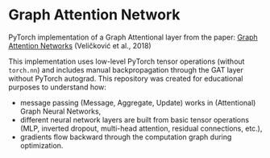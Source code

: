 # Graph Attention Network

PyTorch implementation of a Graph Attentional layer from the paper: [Graph Attention Networks](https://arxiv.org/abs/1710.10903) (Veličković et al., 2018)

This implementation uses low-level PyTorch tensor operations (without `torch.nn`) and includes manual backpropagation through the GAT layer without PyTorch autograd.
This repository was created for educational purposes to understand how:
- message passing (Message, Aggregate, Update) works in (Attentional) Graph Neural Networks,
- different neural network layers are built from basic tensor operations (MLP, inverted dropout, multi-head attention, residual connections, etc.),
- gradients flow backward through the computation graph during optimization.
